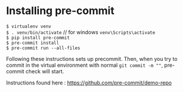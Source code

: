 # Installing pre-commit

`$ virtualenv venv`  
`$ . venv/bin/activate`   // for windows `venv\Scripts\activate`  
`$ pip install pre-commit`  
`$ pre-commit install`  
`$ pre-commit run --all-files`  


Following these instructions sets up precommit. Then, when you try to commit in the virtual environment with normal `git commit -m ""`, pre-commit check will start.

Instructions found here : https://github.com/pre-commit/demo-repo
